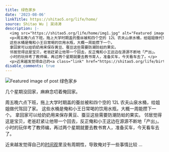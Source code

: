 ```yaml
---
title: 绿色家乡
date: '2023-08-06'
linkTitle: https://shitao5.org/life/home/
source: Shitao Wu | 吴诗涛
description: |-
  <img src="https://shitao5.org/life/home/img1.jpg" alt="Featured image of post 绿色家乡" /><p>几个星期没回家，麻麻念叨着俺回家。</p>
  <p>周五晚六点下班，拖上大学时期盖的蚕丝被和四个空的 12L 农夫山泉水桶，给姐姐做代驾回了家。
  这些水桶是俺和小王日常喝的饮用水瓶，大概一周能攒下一个。
  拿回家可以给奶奶用来保存黄豆、蚕豆这些需要防潮防蛀的果实。
  邻居觉得这是宝贝，老爸赶紧让他带一个回去，反正俺和小王这边在源源不断地「产出」。
  小时的玩伴考了教师编，再过两个星期就要去教书育人，准备买车，今天看车去了。</p>
  <p>近来越发觉得自己的<a class="link" href="https://shitao5.org/life/birth/#我的时间观">时间观</a>里没有周期性，导致俺对于一些事情比较 ...
disable_comments: true
---
```

<img src="https://shitao5.org/life/home/img1.jpg" alt="Featured image of post 绿色家乡" /><p>几个星期没回家，麻麻念叨着俺回家。</p>
<p>周五晚六点下班，拖上大学时期盖的蚕丝被和四个空的 12L 农夫山泉水桶，给姐姐做代驾回了家。
这些水桶是俺和小王日常喝的饮用水瓶，大概一周能攒下一个。
拿回家可以给奶奶用来保存黄豆、蚕豆这些需要防潮防蛀的果实。
邻居觉得这是宝贝，老爸赶紧让他带一个回去，反正俺和小王这边在源源不断地「产出」。
小时的玩伴考了教师编，再过两个星期就要去教书育人，准备买车，今天看车去了。</p>
<p>近来越发觉得自己的<a class="link" href="https://shitao5.org/life/birth/#我的时间观">时间观</a>里没有周期性，导致俺对于一些事情比较 ...